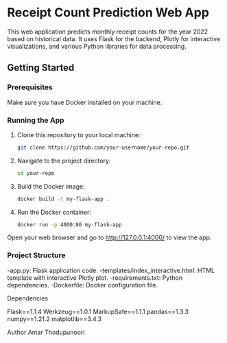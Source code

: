 # Receipt Count Prediction Web App

This web application predicts monthly receipt counts for the year 2022 based on historical data. It uses Flask for the backend, Plotly for interactive visualizations, and various Python libraries for data processing.

## Getting Started

### Prerequisites

Make sure you have Docker installed on your machine.

### Running the App

1. Clone this repository to your local machine:

   ```bash
   git clone https://github.com/your-username/your-repo.git
   ```
2. Navigate to the project directory:
   ```bash
   cd your-repo
   ```
3. Build the Docker image:
   ```bash
   docker build -t my-flask-app .
   ```
4. Run the Docker container:
   ```bash
   docker run -p 4000:80 my-flask-app
   ```
Open your web browser and go to http://127.0.0.1:4000/ to view the app.

### Project Structure

-app.py: Flask application code.
-templates/index_interactive.html: HTML template with interactive Plotly plot.
-requirements.txt: Python dependencies.
-Dockerfile: Docker configuration file.

Dependencies

Flask==1.1.4
Werkzeug==1.0.1
MarkupSafe==1.1.1
pandas==1.3.3
numpy==1.21.2
matplotlib==3.4.3

Author
Amar Thodupunoori
